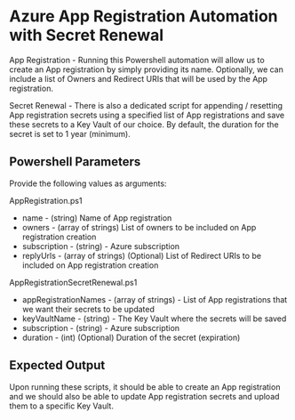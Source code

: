 # Azure App Registration Automation with Secret Renewal

App Registration - Running this Powershell automation will allow us to create an App registration by simply providing its name. Optionally, we can include a list of Owners and Redirect URIs that will be used by the App registration.

Secret Renewal - There is also a dedicated script for appending / resetting App registration secrets using a specified list of App registrations and save these secrets to a Key Vault of our choice. By default, the duration for the secret is set to 1 year (minimum).

## Powershell Parameters

Provide the following values as arguments:

AppRegistration.ps1
- name - (string) Name of App registration
- owners - (array of strings) List of owners to be included on App registration creation
- subscription - (string) - Azure subscription
- replyUrls - (array of strings) (Optional) List of Redirect URIs to be included on App registration creation

AppRegistrationSecretRenewal.ps1
- appRegistrationNames - (array of strings) - List of App registrations that we want their secrets to be updated
- keyVaultName - (string) - The Key Vault where the secrets will be saved
- subscription - (string) - Azure subscription
- duration - (int) (Optional) Duration of the secret (expiration)


## Expected Output

Upon running these scripts, it should be able to create an App registration and we should also be able to update App registration secrets and upload them to a specific Key Vault.